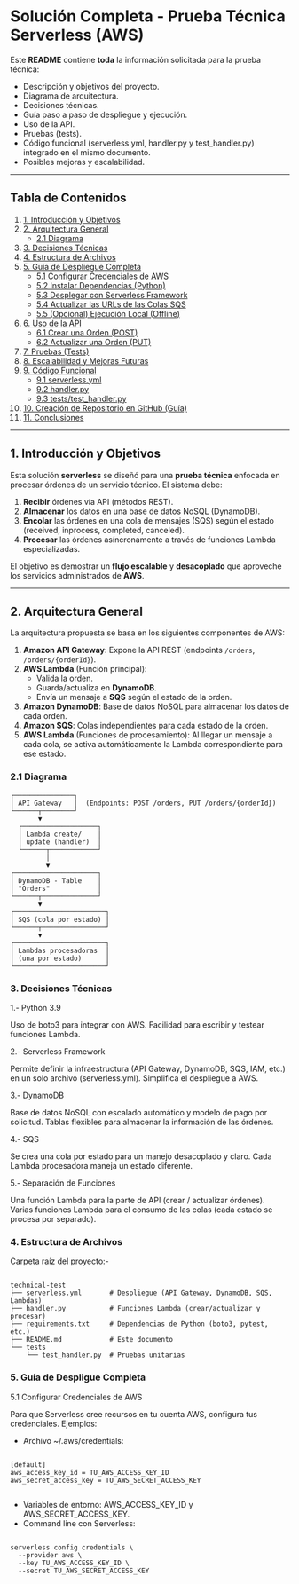 # Solución Completa - Prueba Técnica Serverless (AWS)

Este **README** contiene **toda** la información solicitada para la prueba técnica:  
- Descripción y objetivos del proyecto.  
- Diagrama de arquitectura.  
- Decisiones técnicas.  
- Guía paso a paso de despliegue y ejecución.  
- Uso de la API.  
- Pruebas (tests).  
- Código funcional (serverless.yml, handler.py y test_handler.py) integrado en el mismo documento.  
- Posibles mejoras y escalabilidad.

---

## Tabla de Contenidos

1. [1. Introducción y Objetivos](#1-introducción-y-objetivos)  
2. [2. Arquitectura General](#2-arquitectura-general)  
   - [2.1 Diagrama](#21-diagrama)  
3. [3. Decisiones Técnicas](#3-decisiones-técnicas)  
4. [4. Estructura de Archivos](#4-estructura-de-archivos)  
5. [5. Guía de Despliegue Completa](#5-guía-de-despliegue-completa)  
   - [5.1 Configurar Credenciales de AWS](#51-configurar-credenciales-de-aws)  
   - [5.2 Instalar Dependencias (Python)](#52-instalar-dependencias-python)  
   - [5.3 Desplegar con Serverless Framework](#53-desplegar-con-serverless-framework)  
   - [5.4 Actualizar las URLs de las Colas SQS](#54-actualizar-las-urls-de-las-colas-sqs)  
   - [5.5 (Opcional) Ejecución Local (Offline)](#55-opcional-ejecución-local-offline)  
6. [6. Uso de la API](#6-uso-de-la-api)  
   - [6.1 Crear una Orden (POST)](#61-crear-una-orden-post)  
   - [6.2 Actualizar una Orden (PUT)](#62-actualizar-una-orden-put)  
7. [7. Pruebas (Tests)](#7-pruebas-tests)  
8. [8. Escalabilidad y Mejoras Futuras](#8-escalabilidad-y-mejoras-futuras)  
9. [9. Código Funcional](#9-código-funcional)  
   - [9.1 serverless.yml](#91-serverlessyml)  
   - [9.2 handler.py](#92-handlerpy)  
   - [9.3 tests/test_handler.py](#93-teststest_handlerpy)  
10. [10. Creación de Repositorio en GitHub (Guía)](#10-creación-de-repositorio-en-github-guía)  
11. [11. Conclusiones](#11-conclusiones)


---

## 1. Introducción y Objetivos

Esta solución **serverless** se diseñó para una **prueba técnica** enfocada en procesar órdenes de un servicio técnico. El sistema debe:

1. **Recibir** órdenes vía API (métodos REST).  
2. **Almacenar** los datos en una base de datos NoSQL (DynamoDB).  
3. **Encolar** las órdenes en una cola de mensajes (SQS) según el estado (received, inprocess, completed, canceled).  
4. **Procesar** las órdenes asíncronamente a través de funciones Lambda especializadas.

El objetivo es demostrar un **flujo escalable** y **desacoplado** que aproveche los servicios administrados de **AWS**.

---

## 2. Arquitectura General

La arquitectura propuesta se basa en los siguientes componentes de AWS:

1. **Amazon API Gateway**: Expone la API REST (endpoints `/orders`, `/orders/{orderId}`).  
2. **AWS Lambda** (Función principal):  
   - Valida la orden.  
   - Guarda/actualiza en **DynamoDB**.  
   - Envía un mensaje a **SQS** según el estado de la orden.  
3. **Amazon DynamoDB**: Base de datos NoSQL para almacenar los datos de cada orden.  
4. **Amazon SQS**: Colas independientes para cada estado de la orden.  
5. **AWS Lambda** (Funciones de procesamiento): Al llegar un mensaje a cada cola, se activa automáticamente la Lambda correspondiente para ese estado.

### 2.1 Diagrama

```plaintext
┌───────────────┐
│ API Gateway   │  (Endpoints: POST /orders, PUT /orders/{orderId})
└──────┬────────┘
       ▼
  ┌───────────────────┐
  │ Lambda create/    │
  │ update (handler)  │
  └──────┬────────────┘
         │
         ▼
┌─────────────────────┐
│ DynamoDB - Table    │
│ "Orders"            │
└──────┬──────────────┘
       ▼
┌───────────────────────┐
│ SQS (cola por estado) │
└──────┬────────────────┘
       ▼
┌───────────────────────┐
│ Lambdas procesadoras  │
│ (una por estado)      │
└───────────────────────┘

```
### 3. Decisiones Técnicas

1.- Python 3.9

Uso de boto3 para integrar con AWS.
Facilidad para escribir y testear funciones Lambda.

2.- Serverless Framework

Permite definir la infraestructura (API Gateway, DynamoDB, SQS, IAM, etc.) en un solo archivo (serverless.yml).
Simplifica el despliegue a AWS.

3.- DynamoDB

Base de datos NoSQL con escalado automático y modelo de pago por solicitud.
Tablas flexibles para almacenar la información de las órdenes.

4.-  SQS

Se crea una cola por estado para un manejo desacoplado y claro.
Cada Lambda procesadora maneja un estado diferente.

5.- Separación de Funciones

Una función Lambda para la parte de API (crear / actualizar órdenes).
Varias funciones Lambda para el consumo de las colas (cada estado se procesa por separado).

### 4. Estructura de Archivos

Carpeta raíz del proyecto:-

```plaintext

technical-test
├── serverless.yml       # Despliegue (API Gateway, DynamoDB, SQS, Lambdas)
├── handler.py           # Funciones Lambda (crear/actualizar y procesar)
├── requirements.txt     # Dependencias de Python (boto3, pytest, etc.)
├── README.md            # Este documento
└── tests
    └── test_handler.py  # Pruebas unitarias

```
### 5. Guía de Despligue Completa

5.1 Configurar Credenciales de AWS

Para que Serverless cree recursos en tu cuenta AWS, configura tus credenciales. Ejemplos:

- Archivo ~/.aws/credentials:

```plaintext

[default]
aws_access_key_id = TU_AWS_ACCESS_KEY_ID
aws_secret_access_key = TU_AWS_SECRET_ACCESS_KEY


```
- Variables de entorno: AWS_ACCESS_KEY_ID y AWS_SECRET_ACCESS_KEY.
- Command line con Serverless:

```plaintext

serverless config credentials \
  --provider aws \
  --key TU_AWS_ACCESS_KEY_ID \
  --secret TU_AWS_SECRET_ACCESS_KEY
  
```



